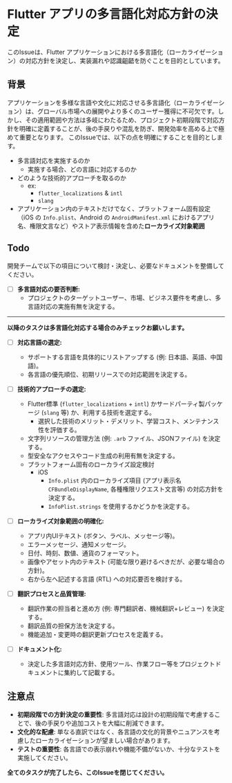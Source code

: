 # Flutter アプリの多言語化対応方針の決定

このIssueは、Flutter アプリケーションにおける多言語化（ローカライゼーション）の対応方針を決定し、実装漏れや認識齟齬を防ぐことを目的としています。

## 背景

アプリケーションを多様な言語や文化に対応させる多言語化（ローカライゼーション）は、グローバル市場への展開やより多くのユーザー獲得に不可欠です。しかし、その適用範囲や方法は多岐にわたるため、プロジェクト初期段階で対応方針を明確に定義することが、後の手戻りや混乱を防ぎ、開発効率を高める上で極めて重要となります。
このIssueでは、以下の点を明確にすることを目的とします。

- 多言語対応を実施するのか
  - 実施する場合、どの言語に対応するのか
- どのような技術的アプローチを取るのか
  - ex:
    - `flutter_localizations` & `intl`
    - `slang`
- アプリケーション内のテキストだけでなく、プラットフォーム固有設定（iOS の `Info.plist`、Android の `AndroidManifest.xml` におけるアプリ名、権限文言など）やストア表示情報を含めた**ローカライズ対象範囲**

## Todo

開発チームで以下の項目について検討・決定し、必要なドキュメントを整備してください。

- [ ] **多言語対応の要否判断:**
  - プロジェクトのターゲットユーザー、市場、ビジネス要件を考慮し、多言語対応の実施有無を決定する。

---

**以降のタスクは多言語化対応する場合のみチェックお願いします。**

- [ ] **対応言語の選定:**
  - サポートする言語を具体的にリストアップする (例: 日本語、英語、中国語)。
  - 各言語の優先順位、初期リリースでの対応範囲を決定する。

- [ ] **技術的アプローチの選定:**
  - Flutter標準 (`flutter_localizations` + `intl`) かサードパーティ製パッケージ (`slang` 等) か、利用する技術を選定する。
    - 選択した技術のメリット・デメリット、学習コスト、メンテナンス性を評価する。
  - 文字列リソースの管理方法 (例: `.arb` ファイル、JSONファイル) を決定する。
  - 型安全なアクセスやコード生成の利用有無を決定する。
  - プラットフォーム固有のローカライズ設定検討
    - iOS
      - `Info.plist` 内のローカライズ項目 (アプリ表示名 `CFBundleDisplayName`, 各種権限リクエスト文言等) の対応方針を決定する。
      - `InfoPlist.strings` を使用するかどうかを決定する。

- [ ] **ローカライズ対象範囲の明確化:**
  - アプリ内UIテキスト (ボタン、ラベル、メッセージ等)。
  - エラーメッセージ、通知メッセージ。
  - 日付、時刻、数値、通貨のフォーマット。
  - 画像やアセット内のテキスト (可能な限り避けるべきだが、必要な場合の方針)。
  - 右から左へ記述する言語 (RTL) への対応要否を検討する。

- [ ] **翻訳プロセスと品質管理:**
  - 翻訳作業の担当者と進め方 (例: 専門翻訳者、機械翻訳+レビュー) を決定する。
  - 翻訳品質の担保方法を決定する。
  - 機能追加・変更時の翻訳更新プロセスを定義する。

- [ ] **ドキュメント化:**
  - 決定した多言語対応方針、使用ツール、作業フロー等をプロジェクトドキュメントに集約して記載する。

## 注意点

- **初期段階での方針決定の重要性**: 多言語対応は設計の初期段階で考慮することで、後の手戻りや追加コストを大幅に削減できます。
- **文化的な配慮**: 単なる直訳ではなく、各言語の文化的背景やニュアンスを考慮したローカライゼーションが望ましい場合があります。
- **テストの重要性**: 各言語での表示崩れや機能不備がないか、十分なテストを実施してください。

**全てのタスクが完了したら、このIssueを閉じてください。**

